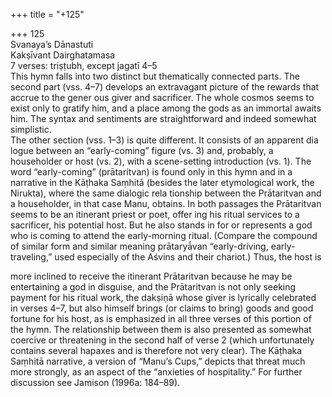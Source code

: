 +++
title = "+125"

+++
125  
Svanaya’s Dānastuti  
Kakṣīvant Dairghatamasa  
7 verses: triṣṭubh, except jagatī 4–5  
This hymn falls into two distinct but thematically connected parts. The second part  (vss. 4–7) develops an extravagant picture of the rewards that accrue to the gener ous giver and sacrificer. The whole cosmos seems to exist only to gratify him, and  a place among the gods as an immortal awaits him. The syntax and sentiments are  straightforward and indeed somewhat simplistic.  
The other section (vss. 1–3) is quite different. It consists of an apparent dia logue between an “early-coming” figure (vs. 3) and, probably, a householder or  host (vs. 2), with a scene-setting introduction (vs. 1). The word “early-coming”  (prātarítvan) is found only in this hymn and in a narrative in the Kāṭhaka Saṃhitā (besides the later etymological work, the Nirukta), where the same dialogic rela tionship between the Prātaritvan and a householder, in that case Manu, obtains.  In both passages the Prātaritvan seems to be an itinerant priest or poet, offer ing his ritual services to a sacrificer, his potential host. But he also stands in for  or represents a god who is coming to attend the early-morning ritual. (Compare  the compound of similar form and similar meaning prātaryā́van “early-driving,  early-traveling,” used especially of the Aśvins and their chariot.) Thus, the host is  

more inclined to receive the itinerant Prātaritvan because he may be entertaining  a god in disguise, and the Prātaritvan is not only seeking payment for his ritual  work, the dakṣiṇā whose giver is lyrically celebrated in verses 4–7, but also himself  brings (or claims to bring) goods and good fortune for his host, as is emphasized  in all three verses of this portion of the hymn. The relationship between them is  also presented as somewhat coercive or threatening in the second half of verse 2  (which unfortunately contains several hapaxes and is therefore not very clear). The  Kāṭhaka Saṃhitā narrative, a version of “Manu’s Cups,” depicts that threat much  more strongly, as an aspect of the “anxieties of hospitality.” For further discussion  see Jamison (1996a: 184–89).  